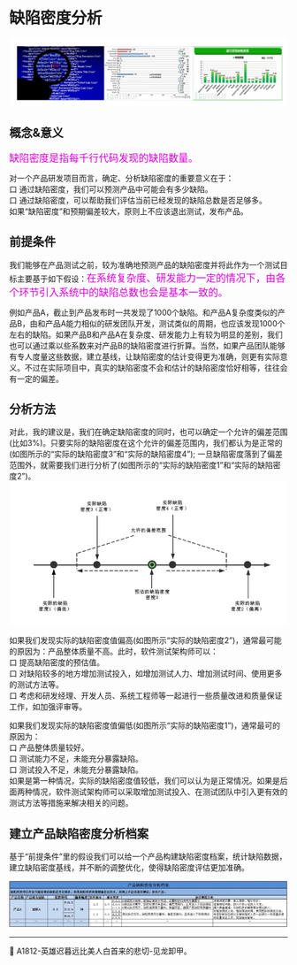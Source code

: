 
# 缺陷密度分析

![](resFiles/r3/缺陷密度分析.png)

## 概念&意义
<font color="#dd00dd" size="4" face="楷体">缺陷密度是指每千行代码发现的缺陷数量。</font>

对一个产品研发项目而言，确定、分析缺陷密度的重要意义在于：</br>
口  通过缺陷密度，我们可以预测产品中可能会有多少缺陷。</br>
口  通过缺陷密度，可以帮助我们评估当前已经发现的缺陷总数是否足够多。</br>
如果“缺陷密度”和预期偏差较大，原则上不应该退出测试，发布产品。</br>

## 前提条件
我们能够在产品测试之前，较为准确地预测产品的缺陷密度并将此作为一个测试目标主要基于如下假设：<font color="#dd00dd" size="4" face="楷体">在系统复杂度、研发能力一定的情况下，由各个环节引入系统中的缺陷总数也会是基本一致的。</font>

例如产品A，截止到产品发布时一共发现了1000个缺陷。和产品A复杂度类似的产品B，由和产品A能力相似的研发团队开发，测试类似的周期，也应该发现1000个左右的缺陷。如果产品B和产品A在复杂度、研发能力上有较为明显的差别，我们也可以通过乘以些系数来对产品B的缺陷密度进行折算。当然，如果产品团队能够有专人度量这些数据，建立基线，让缺陷密度的估计变得更为准确，则更有实际意义。不过在实际项目中，真实的缺陷密度不会和估计的缺陷密度恰好相等，往往会有一定的偏差。

## 分析方法
对此，我的建议是，我们在确定缺陷密度的同时，也可以确定一个允许的偏差范围(比如3%)。只要实际的缺陷密度在这个允许的偏差范围内，我们都认为是正常的(如图所示的“实际的缺陷密度3”和“实际的缺陷密度4”); 一旦缺陷密度落到了偏差范围外，就需要我们进行分析了(如图所示的“实际的缺陷密度1”和“实际的缺陷密度2”)。
![](resFiles/r2/缺陷密度落到偏差范围外.jpg)

如果我们发现实际的缺陷密度值偏高(如图所示“实际的缺陷密度2”)，通常最可能的原因为：产品整体质量不高。此时，软件测试架构师可以：</br>
口  提高缺陷密度的预估值。</br>
口  对缺陷较多的地方增加测试投入，如增加测试人力、增加测试时间、使用更多的测试方法等。</br>
口  考虑和研发经理、开发人员、系统工程师等一起进行一些质量改进和质量保证工作，如加强评审等。</br>

如果我们发现实际的缺陷密度值偏低(如图所示“实际的缺陷密度1”)，通常最可的原因为：</br>
口  产品整体质量较好。</br>
口  测试能力不足，未能充分暴露缺陷。</br>
口  测试投入不足，未能充分暴露缺陷。</br>
如果是第一种情况，实际的缺陷密度值较低，我们可以认为是正常情况。如果是后面两种情况，软件测试架构师可以采取增加测试投入、在测试团队中引入更有效的测试方法等措施来解决相关的问题。

## 建立产品缺陷密度分析档案
基于“前提条件”里的假设我们可以给一个产品构建缺陷密度档案，统计缺陷数据，建立缺陷密度基线，并不断的调整优化，使得缺陷密度评估更加准确。

![](resFiles/r3/产品缺陷密度分析档案.jpg)


* * *
:bug: A1812-英雄迟暮远比美人白首来的悲切-见龙卸甲。
